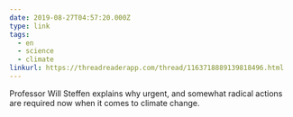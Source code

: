 ```yaml
---
date: 2019-08-27T04:57:20.000Z
type: link
tags:
  - en
  - science
  - climate
linkurl: https://threadreaderapp.com/thread/1163718889139818496.html
---
```

Professor Will Steffen explains why urgent, and somewhat radical actions are required now when it comes to climate change.
